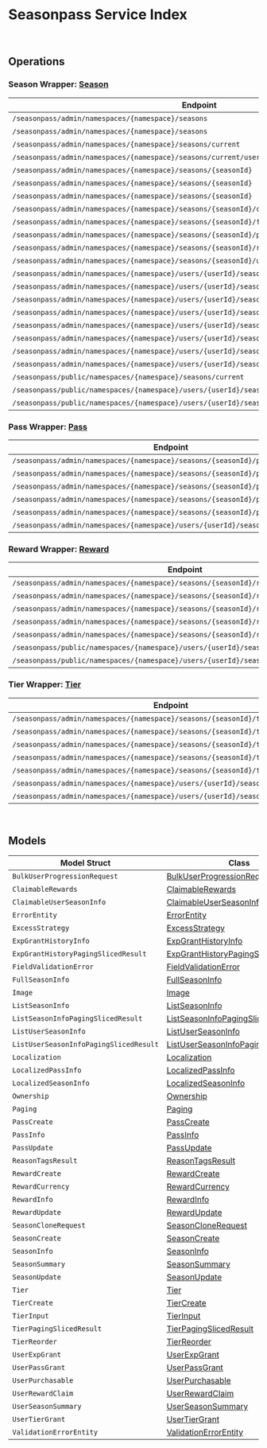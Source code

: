 # Seasonpass Service Index

&nbsp;

## Operations

### Season Wrapper:  [Season](../../seasonpass-sdk/pkg/wrapper_season.go)
| Endpoint | Method | ID | Class | Wrapper | Example |
|---|---|---|---|---|---|
| `/seasonpass/admin/namespaces/{namespace}/seasons` | GET | QuerySeasonsShort | [QuerySeasonsShort](../../seasonpass-sdk/pkg/seasonpassclient/season/season_client.go) | [QuerySeasonsShort](../../seasonpass-sdk/pkg/wrapper_season.go) | [QuerySeasonsShort](../../samples/cli/cmd/seasonpass/season/querySeasons.go) |
| `/seasonpass/admin/namespaces/{namespace}/seasons` | POST | CreateSeasonShort | [CreateSeasonShort](../../seasonpass-sdk/pkg/seasonpassclient/season/season_client.go) | [CreateSeasonShort](../../seasonpass-sdk/pkg/wrapper_season.go) | [CreateSeasonShort](../../samples/cli/cmd/seasonpass/season/createSeason.go) |
| `/seasonpass/admin/namespaces/{namespace}/seasons/current` | GET | GetCurrentSeasonShort | [GetCurrentSeasonShort](../../seasonpass-sdk/pkg/seasonpassclient/season/season_client.go) | [GetCurrentSeasonShort](../../seasonpass-sdk/pkg/wrapper_season.go) | [GetCurrentSeasonShort](../../samples/cli/cmd/seasonpass/season/getCurrentSeason.go) |
| `/seasonpass/admin/namespaces/{namespace}/seasons/current/users/bulk/progression` | POST | BulkGetUserSeasonProgressionShort | [BulkGetUserSeasonProgressionShort](../../seasonpass-sdk/pkg/seasonpassclient/season/season_client.go) | [BulkGetUserSeasonProgressionShort](../../seasonpass-sdk/pkg/wrapper_season.go) | [BulkGetUserSeasonProgressionShort](../../samples/cli/cmd/seasonpass/season/bulkGetUserSeasonProgression.go) |
| `/seasonpass/admin/namespaces/{namespace}/seasons/{seasonId}` | GET | GetSeasonShort | [GetSeasonShort](../../seasonpass-sdk/pkg/seasonpassclient/season/season_client.go) | [GetSeasonShort](../../seasonpass-sdk/pkg/wrapper_season.go) | [GetSeasonShort](../../samples/cli/cmd/seasonpass/season/getSeason.go) |
| `/seasonpass/admin/namespaces/{namespace}/seasons/{seasonId}` | DELETE | DeleteSeasonShort | [DeleteSeasonShort](../../seasonpass-sdk/pkg/seasonpassclient/season/season_client.go) | [DeleteSeasonShort](../../seasonpass-sdk/pkg/wrapper_season.go) | [DeleteSeasonShort](../../samples/cli/cmd/seasonpass/season/deleteSeason.go) |
| `/seasonpass/admin/namespaces/{namespace}/seasons/{seasonId}` | PATCH | UpdateSeasonShort | [UpdateSeasonShort](../../seasonpass-sdk/pkg/seasonpassclient/season/season_client.go) | [UpdateSeasonShort](../../seasonpass-sdk/pkg/wrapper_season.go) | [UpdateSeasonShort](../../samples/cli/cmd/seasonpass/season/updateSeason.go) |
| `/seasonpass/admin/namespaces/{namespace}/seasons/{seasonId}/clone` | POST | CloneSeasonShort | [CloneSeasonShort](../../seasonpass-sdk/pkg/seasonpassclient/season/season_client.go) | [CloneSeasonShort](../../seasonpass-sdk/pkg/wrapper_season.go) | [CloneSeasonShort](../../samples/cli/cmd/seasonpass/season/cloneSeason.go) |
| `/seasonpass/admin/namespaces/{namespace}/seasons/{seasonId}/full` | GET | GetFullSeasonShort | [GetFullSeasonShort](../../seasonpass-sdk/pkg/seasonpassclient/season/season_client.go) | [GetFullSeasonShort](../../seasonpass-sdk/pkg/wrapper_season.go) | [GetFullSeasonShort](../../samples/cli/cmd/seasonpass/season/getFullSeason.go) |
| `/seasonpass/admin/namespaces/{namespace}/seasons/{seasonId}/publish` | PUT | PublishSeasonShort | [PublishSeasonShort](../../seasonpass-sdk/pkg/seasonpassclient/season/season_client.go) | [PublishSeasonShort](../../seasonpass-sdk/pkg/wrapper_season.go) | [PublishSeasonShort](../../samples/cli/cmd/seasonpass/season/publishSeason.go) |
| `/seasonpass/admin/namespaces/{namespace}/seasons/{seasonId}/retire` | PUT | RetireSeasonShort | [RetireSeasonShort](../../seasonpass-sdk/pkg/seasonpassclient/season/season_client.go) | [RetireSeasonShort](../../seasonpass-sdk/pkg/wrapper_season.go) | [RetireSeasonShort](../../samples/cli/cmd/seasonpass/season/retireSeason.go) |
| `/seasonpass/admin/namespaces/{namespace}/seasons/{seasonId}/unpublish` | PUT | UnpublishSeasonShort | [UnpublishSeasonShort](../../seasonpass-sdk/pkg/seasonpassclient/season/season_client.go) | [UnpublishSeasonShort](../../seasonpass-sdk/pkg/wrapper_season.go) | [UnpublishSeasonShort](../../samples/cli/cmd/seasonpass/season/unpublishSeason.go) |
| `/seasonpass/admin/namespaces/{namespace}/users/{userId}/seasons` | GET | GetUserParticipatedSeasonsShort | [GetUserParticipatedSeasonsShort](../../seasonpass-sdk/pkg/seasonpassclient/season/season_client.go) | [GetUserParticipatedSeasonsShort](../../seasonpass-sdk/pkg/wrapper_season.go) | [GetUserParticipatedSeasonsShort](../../samples/cli/cmd/seasonpass/season/getUserParticipatedSeasons.go) |
| `/seasonpass/admin/namespaces/{namespace}/users/{userId}/seasons/current/passes/ownership/any` | GET | ExistsAnyPassByPassCodesShort | [ExistsAnyPassByPassCodesShort](../../seasonpass-sdk/pkg/seasonpassclient/season/season_client.go) | [ExistsAnyPassByPassCodesShort](../../seasonpass-sdk/pkg/wrapper_season.go) | [ExistsAnyPassByPassCodesShort](../../samples/cli/cmd/seasonpass/season/existsAnyPassByPassCodes.go) |
| `/seasonpass/admin/namespaces/{namespace}/users/{userId}/seasons/current/progression` | GET | GetCurrentUserSeasonProgressionShort | [GetCurrentUserSeasonProgressionShort](../../seasonpass-sdk/pkg/seasonpassclient/season/season_client.go) | [GetCurrentUserSeasonProgressionShort](../../seasonpass-sdk/pkg/wrapper_season.go) | [GetCurrentUserSeasonProgressionShort](../../samples/cli/cmd/seasonpass/season/getCurrentUserSeasonProgression.go) |
| `/seasonpass/admin/namespaces/{namespace}/users/{userId}/seasons/current/purchasable` | POST | CheckSeasonPurchasableShort | [CheckSeasonPurchasableShort](../../seasonpass-sdk/pkg/seasonpassclient/season/season_client.go) | [CheckSeasonPurchasableShort](../../seasonpass-sdk/pkg/wrapper_season.go) | [CheckSeasonPurchasableShort](../../samples/cli/cmd/seasonpass/season/checkSeasonPurchasable.go) |
| `/seasonpass/admin/namespaces/{namespace}/users/{userId}/seasons/current/reset` | DELETE | ResetUserSeasonShort | [ResetUserSeasonShort](../../seasonpass-sdk/pkg/seasonpassclient/season/season_client.go) | [ResetUserSeasonShort](../../seasonpass-sdk/pkg/wrapper_season.go) | [ResetUserSeasonShort](../../samples/cli/cmd/seasonpass/season/resetUserSeason.go) |
| `/seasonpass/admin/namespaces/{namespace}/users/{userId}/seasons/exp/history` | GET | QueryUserExpGrantHistoryShort | [QueryUserExpGrantHistoryShort](../../seasonpass-sdk/pkg/seasonpassclient/season/season_client.go) | [QueryUserExpGrantHistoryShort](../../seasonpass-sdk/pkg/wrapper_season.go) | [QueryUserExpGrantHistoryShort](../../samples/cli/cmd/seasonpass/season/queryUserExpGrantHistory.go) |
| `/seasonpass/admin/namespaces/{namespace}/users/{userId}/seasons/exp/history/tags` | GET | QueryUserExpGrantHistoryTagShort | [QueryUserExpGrantHistoryTagShort](../../seasonpass-sdk/pkg/seasonpassclient/season/season_client.go) | [QueryUserExpGrantHistoryTagShort](../../seasonpass-sdk/pkg/wrapper_season.go) | [QueryUserExpGrantHistoryTagShort](../../samples/cli/cmd/seasonpass/season/queryUserExpGrantHistoryTag.go) |
| `/seasonpass/admin/namespaces/{namespace}/users/{userId}/seasons/{seasonId}/data` | GET | GetUserSeasonShort | [GetUserSeasonShort](../../seasonpass-sdk/pkg/seasonpassclient/season/season_client.go) | [GetUserSeasonShort](../../seasonpass-sdk/pkg/wrapper_season.go) | [GetUserSeasonShort](../../samples/cli/cmd/seasonpass/season/getUserSeason.go) |
| `/seasonpass/public/namespaces/{namespace}/seasons/current` | GET | PublicGetCurrentSeasonShort | [PublicGetCurrentSeasonShort](../../seasonpass-sdk/pkg/seasonpassclient/season/season_client.go) | [PublicGetCurrentSeasonShort](../../seasonpass-sdk/pkg/wrapper_season.go) | [PublicGetCurrentSeasonShort](../../samples/cli/cmd/seasonpass/season/publicGetCurrentSeason.go) |
| `/seasonpass/public/namespaces/{namespace}/users/{userId}/seasons/current/data` | GET | PublicGetCurrentUserSeasonShort | [PublicGetCurrentUserSeasonShort](../../seasonpass-sdk/pkg/seasonpassclient/season/season_client.go) | [PublicGetCurrentUserSeasonShort](../../seasonpass-sdk/pkg/wrapper_season.go) | [PublicGetCurrentUserSeasonShort](../../samples/cli/cmd/seasonpass/season/publicGetCurrentUserSeason.go) |
| `/seasonpass/public/namespaces/{namespace}/users/{userId}/seasons/{seasonId}/data` | GET | PublicGetUserSeasonShort | [PublicGetUserSeasonShort](../../seasonpass-sdk/pkg/seasonpassclient/season/season_client.go) | [PublicGetUserSeasonShort](../../seasonpass-sdk/pkg/wrapper_season.go) | [PublicGetUserSeasonShort](../../samples/cli/cmd/seasonpass/season/publicGetUserSeason.go) |

### Pass Wrapper:  [Pass](../../seasonpass-sdk/pkg/wrapper_pass.go)
| Endpoint | Method | ID | Class | Wrapper | Example |
|---|---|---|---|---|---|
| `/seasonpass/admin/namespaces/{namespace}/seasons/{seasonId}/passes` | GET | QueryPassesShort | [QueryPassesShort](../../seasonpass-sdk/pkg/seasonpassclient/pass/pass_client.go) | [QueryPassesShort](../../seasonpass-sdk/pkg/wrapper_pass.go) | [QueryPassesShort](../../samples/cli/cmd/seasonpass/pass/queryPasses.go) |
| `/seasonpass/admin/namespaces/{namespace}/seasons/{seasonId}/passes` | POST | CreatePassShort | [CreatePassShort](../../seasonpass-sdk/pkg/seasonpassclient/pass/pass_client.go) | [CreatePassShort](../../seasonpass-sdk/pkg/wrapper_pass.go) | [CreatePassShort](../../samples/cli/cmd/seasonpass/pass/createPass.go) |
| `/seasonpass/admin/namespaces/{namespace}/seasons/{seasonId}/passes/{code}` | GET | GetPassShort | [GetPassShort](../../seasonpass-sdk/pkg/seasonpassclient/pass/pass_client.go) | [GetPassShort](../../seasonpass-sdk/pkg/wrapper_pass.go) | [GetPassShort](../../samples/cli/cmd/seasonpass/pass/getPass.go) |
| `/seasonpass/admin/namespaces/{namespace}/seasons/{seasonId}/passes/{code}` | DELETE | DeletePassShort | [DeletePassShort](../../seasonpass-sdk/pkg/seasonpassclient/pass/pass_client.go) | [DeletePassShort](../../seasonpass-sdk/pkg/wrapper_pass.go) | [DeletePassShort](../../samples/cli/cmd/seasonpass/pass/deletePass.go) |
| `/seasonpass/admin/namespaces/{namespace}/seasons/{seasonId}/passes/{code}` | PATCH | UpdatePassShort | [UpdatePassShort](../../seasonpass-sdk/pkg/seasonpassclient/pass/pass_client.go) | [UpdatePassShort](../../seasonpass-sdk/pkg/wrapper_pass.go) | [UpdatePassShort](../../samples/cli/cmd/seasonpass/pass/updatePass.go) |
| `/seasonpass/admin/namespaces/{namespace}/users/{userId}/seasons/current/passes` | POST | GrantUserPassShort | [GrantUserPassShort](../../seasonpass-sdk/pkg/seasonpassclient/pass/pass_client.go) | [GrantUserPassShort](../../seasonpass-sdk/pkg/wrapper_pass.go) | [GrantUserPassShort](../../samples/cli/cmd/seasonpass/pass/grantUserPass.go) |

### Reward Wrapper:  [Reward](../../seasonpass-sdk/pkg/wrapper_reward.go)
| Endpoint | Method | ID | Class | Wrapper | Example |
|---|---|---|---|---|---|
| `/seasonpass/admin/namespaces/{namespace}/seasons/{seasonId}/rewards` | GET | QueryRewardsShort | [QueryRewardsShort](../../seasonpass-sdk/pkg/seasonpassclient/reward/reward_client.go) | [QueryRewardsShort](../../seasonpass-sdk/pkg/wrapper_reward.go) | [QueryRewardsShort](../../samples/cli/cmd/seasonpass/reward/queryRewards.go) |
| `/seasonpass/admin/namespaces/{namespace}/seasons/{seasonId}/rewards` | POST | CreateRewardShort | [CreateRewardShort](../../seasonpass-sdk/pkg/seasonpassclient/reward/reward_client.go) | [CreateRewardShort](../../seasonpass-sdk/pkg/wrapper_reward.go) | [CreateRewardShort](../../samples/cli/cmd/seasonpass/reward/createReward.go) |
| `/seasonpass/admin/namespaces/{namespace}/seasons/{seasonId}/rewards/{code}` | GET | GetRewardShort | [GetRewardShort](../../seasonpass-sdk/pkg/seasonpassclient/reward/reward_client.go) | [GetRewardShort](../../seasonpass-sdk/pkg/wrapper_reward.go) | [GetRewardShort](../../samples/cli/cmd/seasonpass/reward/getReward.go) |
| `/seasonpass/admin/namespaces/{namespace}/seasons/{seasonId}/rewards/{code}` | DELETE | DeleteRewardShort | [DeleteRewardShort](../../seasonpass-sdk/pkg/seasonpassclient/reward/reward_client.go) | [DeleteRewardShort](../../seasonpass-sdk/pkg/wrapper_reward.go) | [DeleteRewardShort](../../samples/cli/cmd/seasonpass/reward/deleteReward.go) |
| `/seasonpass/admin/namespaces/{namespace}/seasons/{seasonId}/rewards/{code}` | PATCH | UpdateRewardShort | [UpdateRewardShort](../../seasonpass-sdk/pkg/seasonpassclient/reward/reward_client.go) | [UpdateRewardShort](../../seasonpass-sdk/pkg/wrapper_reward.go) | [UpdateRewardShort](../../samples/cli/cmd/seasonpass/reward/updateReward.go) |
| `/seasonpass/public/namespaces/{namespace}/users/{userId}/seasons/current/rewards` | POST | PublicClaimUserRewardShort | [PublicClaimUserRewardShort](../../seasonpass-sdk/pkg/seasonpassclient/reward/reward_client.go) | [PublicClaimUserRewardShort](../../seasonpass-sdk/pkg/wrapper_reward.go) | [PublicClaimUserRewardShort](../../samples/cli/cmd/seasonpass/reward/publicClaimUserReward.go) |
| `/seasonpass/public/namespaces/{namespace}/users/{userId}/seasons/current/rewards/bulk` | POST | PublicBulkClaimUserRewardsShort | [PublicBulkClaimUserRewardsShort](../../seasonpass-sdk/pkg/seasonpassclient/reward/reward_client.go) | [PublicBulkClaimUserRewardsShort](../../seasonpass-sdk/pkg/wrapper_reward.go) | [PublicBulkClaimUserRewardsShort](../../samples/cli/cmd/seasonpass/reward/publicBulkClaimUserRewards.go) |

### Tier Wrapper:  [Tier](../../seasonpass-sdk/pkg/wrapper_tier.go)
| Endpoint | Method | ID | Class | Wrapper | Example |
|---|---|---|---|---|---|
| `/seasonpass/admin/namespaces/{namespace}/seasons/{seasonId}/tiers` | GET | QueryTiersShort | [QueryTiersShort](../../seasonpass-sdk/pkg/seasonpassclient/tier/tier_client.go) | [QueryTiersShort](../../seasonpass-sdk/pkg/wrapper_tier.go) | [QueryTiersShort](../../samples/cli/cmd/seasonpass/tier/queryTiers.go) |
| `/seasonpass/admin/namespaces/{namespace}/seasons/{seasonId}/tiers` | POST | CreateTierShort | [CreateTierShort](../../seasonpass-sdk/pkg/seasonpassclient/tier/tier_client.go) | [CreateTierShort](../../seasonpass-sdk/pkg/wrapper_tier.go) | [CreateTierShort](../../samples/cli/cmd/seasonpass/tier/createTier.go) |
| `/seasonpass/admin/namespaces/{namespace}/seasons/{seasonId}/tiers/{id}` | PUT | UpdateTierShort | [UpdateTierShort](../../seasonpass-sdk/pkg/seasonpassclient/tier/tier_client.go) | [UpdateTierShort](../../seasonpass-sdk/pkg/wrapper_tier.go) | [UpdateTierShort](../../samples/cli/cmd/seasonpass/tier/updateTier.go) |
| `/seasonpass/admin/namespaces/{namespace}/seasons/{seasonId}/tiers/{id}` | DELETE | DeleteTierShort | [DeleteTierShort](../../seasonpass-sdk/pkg/seasonpassclient/tier/tier_client.go) | [DeleteTierShort](../../seasonpass-sdk/pkg/wrapper_tier.go) | [DeleteTierShort](../../samples/cli/cmd/seasonpass/tier/deleteTier.go) |
| `/seasonpass/admin/namespaces/{namespace}/seasons/{seasonId}/tiers/{id}/reorder` | PUT | ReorderTierShort | [ReorderTierShort](../../seasonpass-sdk/pkg/seasonpassclient/tier/tier_client.go) | [ReorderTierShort](../../seasonpass-sdk/pkg/wrapper_tier.go) | [ReorderTierShort](../../samples/cli/cmd/seasonpass/tier/reorderTier.go) |
| `/seasonpass/admin/namespaces/{namespace}/users/{userId}/seasons/current/exp` | POST | GrantUserExpShort | [GrantUserExpShort](../../seasonpass-sdk/pkg/seasonpassclient/tier/tier_client.go) | [GrantUserExpShort](../../seasonpass-sdk/pkg/wrapper_tier.go) | [GrantUserExpShort](../../samples/cli/cmd/seasonpass/tier/grantUserExp.go) |
| `/seasonpass/admin/namespaces/{namespace}/users/{userId}/seasons/current/tiers` | POST | GrantUserTierShort | [GrantUserTierShort](../../seasonpass-sdk/pkg/seasonpassclient/tier/tier_client.go) | [GrantUserTierShort](../../seasonpass-sdk/pkg/wrapper_tier.go) | [GrantUserTierShort](../../samples/cli/cmd/seasonpass/tier/grantUserTier.go) |


&nbsp;  

## Models

| Model Struct | Class |
|---|---|
| `BulkUserProgressionRequest` | [BulkUserProgressionRequest ](../../seasonpass-sdk/pkg/seasonpassclientmodels/bulk_user_progression_request.go) |
| `ClaimableRewards` | [ClaimableRewards ](../../seasonpass-sdk/pkg/seasonpassclientmodels/claimable_rewards.go) |
| `ClaimableUserSeasonInfo` | [ClaimableUserSeasonInfo ](../../seasonpass-sdk/pkg/seasonpassclientmodels/claimable_user_season_info.go) |
| `ErrorEntity` | [ErrorEntity ](../../seasonpass-sdk/pkg/seasonpassclientmodels/error_entity.go) |
| `ExcessStrategy` | [ExcessStrategy ](../../seasonpass-sdk/pkg/seasonpassclientmodels/excess_strategy.go) |
| `ExpGrantHistoryInfo` | [ExpGrantHistoryInfo ](../../seasonpass-sdk/pkg/seasonpassclientmodels/exp_grant_history_info.go) |
| `ExpGrantHistoryPagingSlicedResult` | [ExpGrantHistoryPagingSlicedResult ](../../seasonpass-sdk/pkg/seasonpassclientmodels/exp_grant_history_paging_sliced_result.go) |
| `FieldValidationError` | [FieldValidationError ](../../seasonpass-sdk/pkg/seasonpassclientmodels/field_validation_error.go) |
| `FullSeasonInfo` | [FullSeasonInfo ](../../seasonpass-sdk/pkg/seasonpassclientmodels/full_season_info.go) |
| `Image` | [Image ](../../seasonpass-sdk/pkg/seasonpassclientmodels/image.go) |
| `ListSeasonInfo` | [ListSeasonInfo ](../../seasonpass-sdk/pkg/seasonpassclientmodels/list_season_info.go) |
| `ListSeasonInfoPagingSlicedResult` | [ListSeasonInfoPagingSlicedResult ](../../seasonpass-sdk/pkg/seasonpassclientmodels/list_season_info_paging_sliced_result.go) |
| `ListUserSeasonInfo` | [ListUserSeasonInfo ](../../seasonpass-sdk/pkg/seasonpassclientmodels/list_user_season_info.go) |
| `ListUserSeasonInfoPagingSlicedResult` | [ListUserSeasonInfoPagingSlicedResult ](../../seasonpass-sdk/pkg/seasonpassclientmodels/list_user_season_info_paging_sliced_result.go) |
| `Localization` | [Localization ](../../seasonpass-sdk/pkg/seasonpassclientmodels/localization.go) |
| `LocalizedPassInfo` | [LocalizedPassInfo ](../../seasonpass-sdk/pkg/seasonpassclientmodels/localized_pass_info.go) |
| `LocalizedSeasonInfo` | [LocalizedSeasonInfo ](../../seasonpass-sdk/pkg/seasonpassclientmodels/localized_season_info.go) |
| `Ownership` | [Ownership ](../../seasonpass-sdk/pkg/seasonpassclientmodels/ownership.go) |
| `Paging` | [Paging ](../../seasonpass-sdk/pkg/seasonpassclientmodels/paging.go) |
| `PassCreate` | [PassCreate ](../../seasonpass-sdk/pkg/seasonpassclientmodels/pass_create.go) |
| `PassInfo` | [PassInfo ](../../seasonpass-sdk/pkg/seasonpassclientmodels/pass_info.go) |
| `PassUpdate` | [PassUpdate ](../../seasonpass-sdk/pkg/seasonpassclientmodels/pass_update.go) |
| `ReasonTagsResult` | [ReasonTagsResult ](../../seasonpass-sdk/pkg/seasonpassclientmodels/reason_tags_result.go) |
| `RewardCreate` | [RewardCreate ](../../seasonpass-sdk/pkg/seasonpassclientmodels/reward_create.go) |
| `RewardCurrency` | [RewardCurrency ](../../seasonpass-sdk/pkg/seasonpassclientmodels/reward_currency.go) |
| `RewardInfo` | [RewardInfo ](../../seasonpass-sdk/pkg/seasonpassclientmodels/reward_info.go) |
| `RewardUpdate` | [RewardUpdate ](../../seasonpass-sdk/pkg/seasonpassclientmodels/reward_update.go) |
| `SeasonCloneRequest` | [SeasonCloneRequest ](../../seasonpass-sdk/pkg/seasonpassclientmodels/season_clone_request.go) |
| `SeasonCreate` | [SeasonCreate ](../../seasonpass-sdk/pkg/seasonpassclientmodels/season_create.go) |
| `SeasonInfo` | [SeasonInfo ](../../seasonpass-sdk/pkg/seasonpassclientmodels/season_info.go) |
| `SeasonSummary` | [SeasonSummary ](../../seasonpass-sdk/pkg/seasonpassclientmodels/season_summary.go) |
| `SeasonUpdate` | [SeasonUpdate ](../../seasonpass-sdk/pkg/seasonpassclientmodels/season_update.go) |
| `Tier` | [Tier ](../../seasonpass-sdk/pkg/seasonpassclientmodels/tier.go) |
| `TierCreate` | [TierCreate ](../../seasonpass-sdk/pkg/seasonpassclientmodels/tier_create.go) |
| `TierInput` | [TierInput ](../../seasonpass-sdk/pkg/seasonpassclientmodels/tier_input.go) |
| `TierPagingSlicedResult` | [TierPagingSlicedResult ](../../seasonpass-sdk/pkg/seasonpassclientmodels/tier_paging_sliced_result.go) |
| `TierReorder` | [TierReorder ](../../seasonpass-sdk/pkg/seasonpassclientmodels/tier_reorder.go) |
| `UserExpGrant` | [UserExpGrant ](../../seasonpass-sdk/pkg/seasonpassclientmodels/user_exp_grant.go) |
| `UserPassGrant` | [UserPassGrant ](../../seasonpass-sdk/pkg/seasonpassclientmodels/user_pass_grant.go) |
| `UserPurchasable` | [UserPurchasable ](../../seasonpass-sdk/pkg/seasonpassclientmodels/user_purchasable.go) |
| `UserRewardClaim` | [UserRewardClaim ](../../seasonpass-sdk/pkg/seasonpassclientmodels/user_reward_claim.go) |
| `UserSeasonSummary` | [UserSeasonSummary ](../../seasonpass-sdk/pkg/seasonpassclientmodels/user_season_summary.go) |
| `UserTierGrant` | [UserTierGrant ](../../seasonpass-sdk/pkg/seasonpassclientmodels/user_tier_grant.go) |
| `ValidationErrorEntity` | [ValidationErrorEntity ](../../seasonpass-sdk/pkg/seasonpassclientmodels/validation_error_entity.go) |
